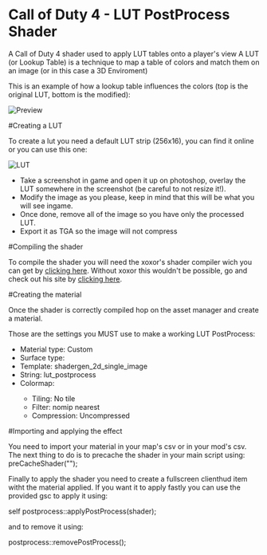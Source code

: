 # Call of Duty 4 - LUT PostProcess Shader

A Call of Duty 4 shader used to apply LUT tables onto a player's view
A LUT (or Lookup Table) is a technique to map a table of colors and match them on an image (or in this case a 3D Enviroment)

This is an example of how a lookup table influences the colors (top is the original LUT, bottom is the modified):

![Preview](https://i.imgur.com/xIzuJDT.jpeg)

#Creating a LUT

To create a lut you need a default LUT strip (256x16), you can find it online or you can use this one:

![LUT](https://i.imgur.com/irhbUGC.png)

- Take a screenshot in game and open it up on photoshop, overlay the LUT somewhere in the screenshot (be careful to not resize it!).
- Modify the image as you please, keep in mind that this will be what you will see ingame.
- Once done, remove all of the image so you have only the processed LUT.
- Export it as TGA so the image will not compress

#Compiling the shader

To compile the shader you will need the xoxor's shader compiler wich you can get by [clicking here](https://xoxor4d.github.io/projects/cod4-compileTools/).
Without xoxor this wouldn't be possible, go and check out his site by [clicking here](https://xoxor4d.github.io).

#Creating the material

Once the shader is correctly compiled hop on the asset manager and create a material.

Those are the settings you MUST use to make a working LUT PostProcess:

- Material type: Custom
- Surface type: <none>
- Template: shadergen_2d_single_image
- String: lut_postprocess
- Colormap: <Pick your TGA here>
  - Tiling: No tile
  - Filter: nomip nearest
  - Compression: Uncompressed

#Importing and applying the effect

You need to import your material in your map's csv or in your mod's csv.
The next thing to do is to precache the shader in your main script using: preCacheShader("<material name>");

Finally to apply the shader you need to create a fullscreen clienthud item witht the material applied.
If you want it to apply fastly you can use the provided gsc to apply it using:

self postprocess::applyPostProcess(shader);

and to remove it using:

postprocess::removePostProcess();
